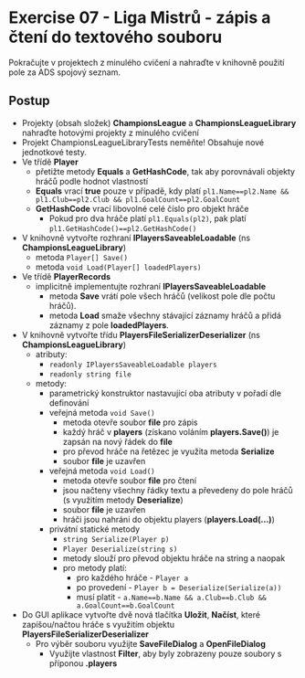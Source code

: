 # Exercise 07 - Liga Mistrů - zápis a čtení do textového souboru

Pokračujte v projektech z minulého cvičení a nahraďte v knihovně použití pole za ADS spojový seznam.

## Postup
* Projekty (obsah složek) **ChampionsLeague** a **ChampionsLeagueLibrary** nahraďte hotovými projekty z minulého cvičení
* Projekt ChampionsLeagueLibraryTests neměňte! Obsahuje nové jednotkové testy.
* Ve třídě **Player**
  * přetižte metody **Equals** a **GetHashCode**, tak aby porovnávali objekty hráčů podle hodnot vlastností
  * **Equals** vrací **true** pouze v případě, kdy platí ```pl1.Name==pl2.Name && pl1.Club==pl2.Club && pl1.GoalCount==pl2.GoalCount```
  * **GetHashCode** vrací libovolné celé číslo pro objekt hráče
    * Pokud pro dva hráče platí ```pl1.Equals(pl2)```, pak platí ```pl1.GetHashCode()==pl2.GetHashCode()```
* V knihovně vytvořte rozhraní **IPlayersSaveableLoadable** (ns **ChampionsLeagueLibrary**)
  * metoda ```Player[] Save()```
  * metoda ```void Load(Player[] loadedPlayers)```
* Ve třídě **PlayerRecords**
  * implicitně implementujte rozhraní **IPlayersSaveableLoadable**
    * metoda **Save** vrátí pole všech hráčů (velikost pole dle počtu hráčů).
    * metoda **Load** smaže všechny stávající záznamy hráčů a přidá záznamy z pole **loadedPlayers**.
* V knihovně vytvořte třídu **PlayersFileSerializerDeserializer** (ns **ChampionsLeagueLibrary**)
  * atributy:
    * ```readonly IPlayersSaveableLoadable players```
    * ```readonly string file```
  * metody:
    * parametrický konstruktor nastavující oba atributy v pořadí dle definování
    * veřejná metoda ```void Save()```
      * metoda otevře soubor **file** pro zápis
      * každý hráč v **players** (získano voláním **players.Save()**) je zapsán na nový řádek do **file**
      * pro převod hráče na řetězec je využita metoda **Serialize**
      * soubor **file** je uzavřen
    * veřejná metoda ```void Load()```
      * metoda otevře soubor **file** pro čtení
      * jsou načteny všechny řádky textu a převedeny do pole hráčů (s využitím metody **Deserialize**)
      * soubor **file** je uzavřen
      * hráči jsou nahráni do objektu players (**players.Load(...)**)
    * privátní statické metody
      * ```string Serialize(Player p)```
      * ```Player Deserialize(string s)```
      * metody slouží pro převod objektu hráče na string a naopak
      * pro metody platí:
        * pro každého hráče - ```Player a```
        * po provedení - ```Player b = Deserialize(Serialize(a))```
        * musí platit - ```a.Name==b.Name && a.Club==b.Club && a.GoalCount==b.GoalCount```
* Do GUI aplikace vytvořte dvě nová tlačítka **Uložit**, **Načíst**, které zapíšou/načtou hráče s využitím objektu **PlayersFileSerializerDeserializer**
  * Pro výběr souboru využijte **SaveFileDialog** a **OpenFileDialog**
    * Využijte vlastnost **Filter**, aby byly zobrazeny pouze soubory s příponou **.players**
